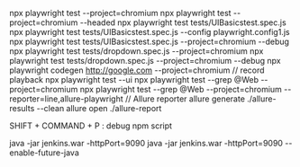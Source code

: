 npx playwright test --project=chromium
npx playwright test --project=chromium --headed
npx playwright test tests/UIBasicstest.spec.js
npx playwright test tests/UIBasicstest.spec.js --config playwright.config1.js
npx playwright test tests/UIBasicstest.spec.js --project=chromium --debug
npx playwright test tests/dropdown.spec.js --project=chromium
npx playwright test tests/dropdown.spec.js --project=chromium --debug
npx playwright codegen http://google.com --project=chromium // record playback
npx playwright test --ui
npx playwright test --grep @Web --project=chromium
npx playwright test --grep @Web --project=chromium --reporter=line,allure-playwright // Allure reporter
allure generate ./allure-results --clean
allure open ./allure-report

SHIFT + COMMAND + P : debug npm script

java -jar jenkins.war -httpPort=9090
java -jar jenkins.war -httpPort=9090 --enable-future-java
